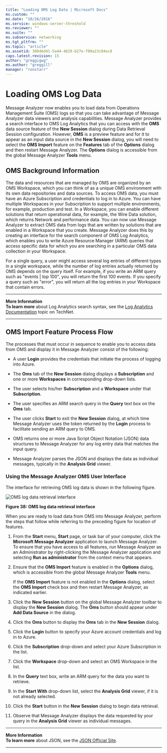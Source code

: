 ```yaml
---
title: "Loading OMS Log Data | Microsoft Docs"
ms.custom: ""
ms.date: "10/26/2016"
ms.service: windows-server-threshold
ms.reviewer: ""
ms.suite: ""
ms.subservice: networking
ms.tgt_pltfrm: ""
ms.topic: "article"
ms.assetid: 30046d41-5a44-4629-b27e-f09a23c84ec8
caps.latest.revision: 15
author: "greggigwg"
ms.author: "greggill"
manager: "ronstarr"
---
```


# Loading OMS Log Data

Message Analyzer now enables you to load data from Operations Management Suite (OMS) logs so that you can take advantage of Message Analyzer data viewers and analysis capabilities. Message Analyzer provides a search  interface to OMS  Log Analytics that you can access with the **OMS** data source feature of the **New Session** dialog during Data Retrieval Session configuration. However, **OMS** is a preview feature and for it to appear as an input data source in the **New Session** dialog, you will need to select the **OMS Import** feature on the **Features** tab of the **Options** dialog and then restart Message Analyzer. The **Options** dialog is accessible from the global Message Analyzer **Tools** menu.  
  
## OMS Background Information  

 The data and resources that are managed by OMS are organized by an OMS Workspace, which you can think of as  a unique OMS environment with its own data repositories and data sources. To access OMS data, you must have an Azure Subscription and credentials to log in to Azure.  You can have multiple Workspaces in your Subscription to support multiple environments, for example, production and test. In a Workspace, you can enable different solutions that return operational data, for example, the Wire Data solution, which returns Network and performance data. You can now use Message Analyzer to extract OMS data from logs that are written by solutions that are enabled in a Workspace that you create. Message Analyzer does this by creating an interface for the search component of OMS Log Analytics, which enables you to write Azure Resource Manager (ARM) queries that access specific data for which you are searching in a particular OMS data collection in your Workspace.  
  
 For a single query, a user might access several log entries of different types in a single workspace, while the number of log entries actually returned by OMS depends on the query itself. For example, if you write an ARM query such as "events &#124; top 100", you will return the first 100 events. If you specify a query such as "error", you will return all the log entries in your Workspace that contain errors.  
  
---  
  
 **More Information**   
 **To learn more** about Log Analytics search syntax, see the [Log Analytics Documentation](https://technet.microsoft.com/library/mt484087.aspx) topic on  TechNet.  

---  
  
## OMS Import Feature Process Flow  

 The processes that must occur in sequence to enable you to access data from OMS and display it in Message Analyzer consist of the following:  
  
-   A user **Login** provides the credentials that initiate the process of logging into Azure.  
  
-   The **Oms** tab of the **New Session** dialog displays a  **Subscription** and one or more **Workspaces** in corresponding drop-down lists.  
  
-   The user selects his/her **Subscription** and a **Workspace** under that **Subscription**.  
  
-   The user specifies an ARM search query in the **Query** text box on the **Oms** tab.  
  
-   The user clicks **Start** to exit the **New Session** dialog, at which time Message Analyzer uses the token returned by the **Login** process to facilitate sending an ARM query to OMS.  
  
-   OMS returns  one or more Java Script Object Notation (JSON) data structures to Message Analyzer for any log entry data that matches the input query.  
  
-   Message Analyzer parses the JSON and displays the data as individual messages, typically in the **Analysis Grid** viewer.  
  
### Using the Message Analyzer OMS User Interface  

 The interface for retrieving OMS log data is shown in the following figure.  
  
 ![OMS log data retrieval interface](media/fig38-oms-log-data-retrieval-interface.png "Fig38-OMS log data retrieval interface")  
  
 **Figure 38: OMS log data retrieval interface**  
  
 When you are ready to load data from OMS into Message Analyzer, perform the steps that follow while referring to the preceding figure for location of features.  
  
1.  From the **Start** menu, **Start** page, or task bar of your computer, click the **Microsoft Message Analyzer** application to launch Message Analyzer. To ensure that you have access to all features, run Message Analyzer as an Administrator by right-clicking the Message Analyzer application and selecting **Run as administrator** from the context menu that appears.  
  
2.  Ensure that the **OMS Import** feature is enabled in the **Options** dialog, which is accessible from the global Message Analyzer **Tools** menu.  
  
     If the **OMS Import** feature is not enabled in the **Options** dialog, select the **OMS Import** check box and then restart Message Analyzer, as indicated earlier.  
  
3.  Click the **New Session** button on the global Message Analyzer toolbar to display the **New Session** dialog. The **Oms** button should appear under **Add Data Source** in the dialog.  
  
4.  Click the **Oms** button to display the **Oms** tab in the **New Session** dialog.  
  
5.  Click the **Login** button to specify your Azure account credentials and log in to Azure.  
  
6.  Click the **Subscription** drop-down and select your Azure Subscription in the list.  
  
7.  Click the **Workspace** drop-down and select an OMS Workspace in the list.  
  
8.  In the **Query** text box, write an ARM query for the data you want to retrieve.  
  
9. In the **Start With** drop-down list, select the **Analysis Grid** viewer, if it is not already selected.  
  
10. Click the **Start** button in the **New Session** dialog to begin data retrieval.  
  
11. Observe that Message Analyzer displays the data requested by your query in the **Analysis Grid** viewer as individual messages.  
  
---  
  
 **More Information**   
 **To learn more** about JSON, see the [JSON Official Site](https://json.org/).  
 
---